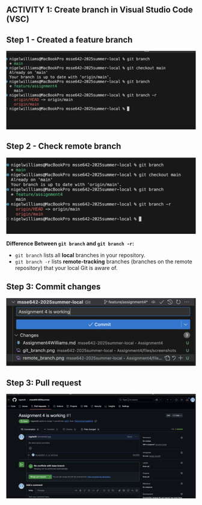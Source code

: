 ## ACTIVITY 1: Create branch in Visual Studio Code (VSC)

## Step 1 - Created a feature branch

![Visual Studio Code](./files/screenshots/git_branch.png)

## Step 2 - Check remote branch
![Visual Studio Code Exenstions](./files/screenshots/remote_branch.png)

**Difference Between `git branch` and `git branch -r`:**

- `git branch` lists all **local** branches in your repository.
- `git branch -r` lists **remote-tracking** branches (branches on the remote repository) that your local Git is aware of.


## Step 3: Commit changes

![Visual Studio Code](./files/screenshots/commit.png)

## Step 3: Pull request

![Visual Studio Code](./files/screenshots/pr.png)

